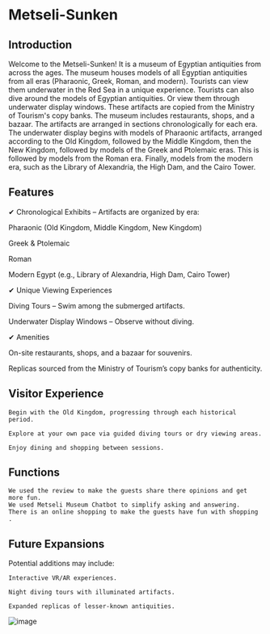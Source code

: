 # Metseli-Sunken
## Introduction
Welcome to the Metseli-Sunken! It is a museum of Egyptian antiquities from across the ages.
The museum houses models of all Egyptian antiquities from all eras (Pharaonic, Greek, Roman, and modern). Tourists can view them underwater in the Red Sea in a unique experience.
Tourists can also dive around the models of Egyptian antiquities. Or view them through underwater display windows. These artifacts are copied from the Ministry of Tourism's copy banks. The museum includes restaurants, shops, and a bazaar. The artifacts are arranged in sections chronologically for each era. The underwater display begins with models of Pharaonic artifacts, arranged according to the Old Kingdom, followed by the Middle Kingdom, then the New Kingdom, followed by models of the Greek and Ptolemaic eras. This is followed by models from the Roman era. Finally, models from the modern era, such as the Library of Alexandria, the High Dam, and the Cairo Tower.

## Features
✔ Chronological Exhibits – Artifacts are organized by era:

Pharaonic (Old Kingdom, Middle Kingdom, New Kingdom)

Greek & Ptolemaic

Roman

Modern Egypt (e.g., Library of Alexandria, High Dam, Cairo Tower)

✔ Unique Viewing Experiences

Diving Tours – Swim among the submerged artifacts.

Underwater Display Windows – Observe without diving.

✔ Amenities

On-site restaurants, shops, and a bazaar for souvenirs.

Replicas sourced from the Ministry of Tourism’s copy banks for authenticity.
  
## Visitor Experience
```
Begin with the Old Kingdom, progressing through each historical period.

Explore at your own pace via guided diving tours or dry viewing areas.

Enjoy dining and shopping between sessions.
```
## Functions 
```
We used the review to make the guests share there opinions and get more fun.
We used Metseli Museum Chatbot to simplify asking and answering.
There is an online shopping to make the guests have fun with shopping .  
```

## Future Expansions
Potential additions may include:
```
Interactive VR/AR experiences.

Night diving tours with illuminated artifacts.

Expanded replicas of lesser-known antiquities.
```
![image]()

 
 
